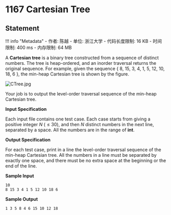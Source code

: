 
# 1167 Cartesian Tree

## Statement

!!! info "Metadata"
    - 作者: 陈越
    - 单位: 浙江大学
    - 代码长度限制: 16 KB
    - 时间限制: 400 ms
    - 内存限制: 64 MB

A **Cartesian tree** is a binary tree constructed from a sequence of distinct numbers.  The tree is heap-ordered, and an inorder traversal returns the original sequence.  For example, given the sequence { 8, 15, 3, 4, 1, 5, 12, 10, 18, 6 }, the min-heap Cartesian tree is shown by the figure.


![CTree.jpg](~/6a99f68a-6578-46e0-9232-fbf0adf3691f.jpg)


Your job is to output the level-order traversal sequence of the min-heap Cartesian tree.

**Input Specification**

Each input file contains one test case.  Each case starts from giving a positive integer $N$ ($\le 30$), and then $N$ distinct numbers in the next line, separated by a space.  All the numbers are in the range of **int**.

**Output Specification**

For each test case, print in a line the level-order traversal sequence of the min-heap Cartesian tree.  All the numbers in a line must be separated by exactly one space, and there must be no extra space at the beginning or the end of the line.

**Sample Input**
```plaintext
10
8 15 3 4 1 5 12 10 18 6
```

**Sample Output**
```plaintext
1 3 5 8 4 6 15 10 12 18
```

